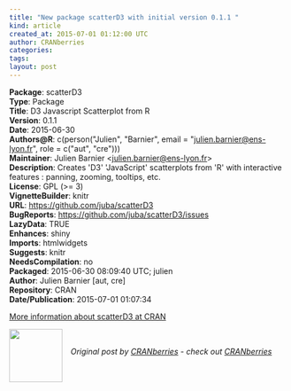 ```yaml
---
title: "New package scatterD3 with initial version 0.1.1 "
kind: article
created_at: 2015-07-01 01:12:00 UTC
author: CRANberries
categories: 
tags: 
layout: post
---
```

<strong>Package</strong>: scatterD3<br>
<strong>Type</strong>: Package<br>
<strong>Title</strong>: D3 Javascript Scatterplot from R<br>
<strong>Version</strong>: 0.1.1<br>
<strong>Date</strong>: 2015-06-30<br>
<strong>Authors@R</strong>: c(person("Julien", "Barnier", email = "julien.barnier@ens-lyon.fr", role = c("aut", "cre")))<br>
<strong>Maintainer</strong>: Julien Barnier &lt;julien.barnier@ens-lyon.fr&gt;<br>
<strong>Description</strong>: Creates 'D3' 'JavaScript' scatterplots from 'R' with interactive
features : panning, zooming, tooltips, etc.<br>
<strong>License</strong>: GPL (&gt;= 3)<br>
<strong>VignetteBuilder</strong>: knitr<br>
<strong>URL</strong>: https://github.com/juba/scatterD3<br>
<strong>BugReports</strong>: https://github.com/juba/scatterD3/issues<br>
<strong>LazyData</strong>: TRUE<br>
<strong>Enhances</strong>: shiny<br>
<strong>Imports</strong>: htmlwidgets<br>
<strong>Suggests</strong>: knitr<br>
<strong>NeedsCompilation</strong>: no<br>
<strong>Packaged</strong>: 2015-06-30 08:09:40 UTC; julien<br>
<strong>Author</strong>: Julien Barnier [aut, cre]<br>
<strong>Repository</strong>: CRAN<br>
<strong>Date/Publication</strong>: 2015-07-01 01:07:34<br>

<p>
<a href="http://cran.r-project.org/web/packages/scatterD3/index.html">More information about scatterD3 at CRAN</a><div class="author">
  <img src="" style="width: 96px; height: 96;">
  <span style="position: absolute; padding: 32px 15px;">
    <i>Original post by <a href="http://twitter.com/">CRANberries</a> - check out <a href="http://dirk.eddelbuettel.com/cranberries">CRANberries   </a></i>
  </span>
</div>
